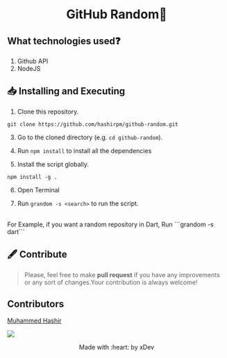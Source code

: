 <h1 align="center">
  <br>
  GitHub Random📃
  <br>
</h1>

## What technologies used❓
1. Github API
2. NodeJS

## 📥 Installing and Executing 

	
1. Clone this repository.
```
git clone https://github.com/hashirpm/github-random.git
```

3. Go to the cloned directory (e.g. `cd github-random`).

4. Run ```npm install``` to install all the dependencies

5. Install the script globally. 
```
npm install -g .
```

6. Open Terminal

7. Run ```grandom -s <search>``` to run the script.
<br>
For Example, if you want a random repository in Dart, Run ```grandom -s dart```

## 🖋 Contribute
	
> Please, feel free to make **pull request** if you have any improvements or any sort of changes.Your contribution is always welcome!
	
	


## Contributors
[Muhammed Hashir](https://github.com/hashirpm) 

<a>
	<img src="https://contrib.rocks/image?repo=hashirpm/github-random" />
</a>

<p align="center">
	Made with :heart: by xDev
</p>
	
